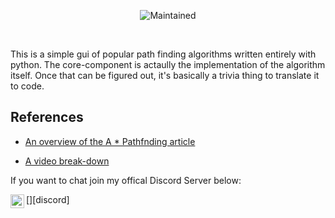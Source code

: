 
<p  align="center">

<img  src="https://img.shields.io/maintenance/yes/2020?style=for-the-badge"  alt="Maintained">

</p>

<br>

  

This is a simple gui of popular path finding algorithms written entirely with python. The core-component is actaully the implementation of the algorithm itself. Once that can be figured out, it's basically a trivia thing to translate it to code.
  
  

## References

  

*  [An overview of the A * Pathfnding article](https://medium.com/@karlmatthes/pathfinding-a-search-algorithm-d77400c89888)

*  [A video break-down](https://www.youtube.com/watch?v=JtiK0DOeI4A&t=2688s)

  
  

If you want to chat join my offical Discord Server below:

[<img align="left" alt="codeSTACKr | Instagram" width="22px" src="https://cdn.jsdelivr.net/npm/simple-icons@3.4.0/icons/discord.svg" />][discord]

<br/>

  

